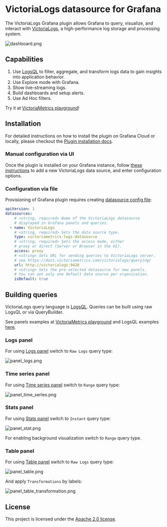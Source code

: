 # VictoriaLogs datasource for Grafana

The VictoriaLogs Grafana plugin allows Grafana to query, visualize, 
and interact with [VictoriaLogs](https://docs.victoriametrics.com/victorialogs),
a high-performance log storage and processing system.

![dashboard.png](https://github.com/VictoriaMetrics/victorialogs-datasource/blob/main/src/img/dashboard.png)

## Capabilities

1. Use [LogsQL](https://docs.victoriametrics.com/victorialogs/logsql/) to filter, aggregate, and transform logs data to gain insights into application behavior.
1. Use Explore mode with Grafana.
1. Show live-streaming logs.
1. Build dashboards and setup alerts.
1. Use Ad Hoc filters.

Try it at [VictoriaMetrics playground](https://play-grafana.victoriametrics.com/d/be5zidev72m80f/k8s-logs-demo)!

## Installation

For detailed instructions on how to install the plugin on Grafana Cloud or locally, please checkout the [Plugin installation docs](https://grafana.com/docs/grafana/latest/plugins/installation/).

### Manual configuration via UI

Once the plugin is installed on your Grafana instance, follow [these instructions](https://grafana.com/docs/grafana/latest/datasources/add-a-data-source/)
to add a new VictoriaLogs data source, and enter configuration options.

### Configuration via file

Provisioning of Grafana plugin requires creating [datasource config file](http://docs.grafana.org/administration/provisioning/#datasources):

```yaml
apiVersion: 1
datasources:
    # <string, required> Name of the VictoriaLogs datasource
    # displayed in Grafana panels and queries.
  - name: VictoriaLogs
    # <string, required> Sets the data source type.
    type: victoriametrics-logs-datasource
    # <string, required> Sets the access mode, either
    # proxy or direct (Server or Browser in the UI).
    access: proxy
    # <string> Sets URL for sending queries to VictoriaLogs server.
    # see https://docs.victoriametrics.com/victorialogs/querying/
    url: http://victorialogs:9428
    # <string> Sets the pre-selected datasource for new panels.
    # You can set only one default data source per organization.
    isDefault: true
```

## Building queries

VictoriaLogs query language is [LogsQL](https://docs.victoriametrics.com/victorialogs/logsql/).
Queries can be built using raw LogsQL or via QueryBuilder.

See panels examples at [VictoriaMetrics playground](https://play-grafana.victoriametrics.com/d/be5zidev72m80f/k8s-logs-demo)
and LogsQL examples [here](https://docs.victoriametrics.com/victorialogs/logsql-examples/).


### Logs panel

For using [Logs panel](https://grafana.com/docs/grafana/latest/panels-visualizations/visualizations/logs/)
switch to `Raw Logs` query type:

![panel_logs.png](https://github.com/VictoriaMetrics/victorialogs-datasource/blob/main/src/img/panel_logs.png)

### Time series panel

For using [Time series panel](https://grafana.com/docs/grafana/latest/panels-visualizations/visualizations/time-series/)
switch to `Range` query type:

![panel_time_series.png](https://github.com/VictoriaMetrics/victorialogs-datasource/blob/main/src/img/panel_time_series.png)

### Stats panel

For using [Stats panel](https://grafana.com/docs/grafana/latest/panels-visualizations/visualizations/stat/)
switch to `Instant` query type:

![panel_stat.png](https://github.com/VictoriaMetrics/victorialogs-datasource/blob/main/src/img/panel_stat.png)

For enabling background visualization switch to `Range` query type.

### Table panel

For using [Table panel](https://grafana.com/docs/grafana/latest/panels-visualizations/visualizations/table/)
switch to `Raw Logs` query type:

![panel_table.png](https://github.com/VictoriaMetrics/victorialogs-datasource/blob/main/src/img/panel_table.png)

And apply `Transformations` by labels:

![panel_table_transformation.png](https://github.com/VictoriaMetrics/victorialogs-datasource/blob/main/src/img/panel_table_transformation.png)

## License

This project is licensed under
the [Apache 2.0 license](https://github.com/VictoriaMetrics/victorialogs-datasource/blob/main/LICENSE).
